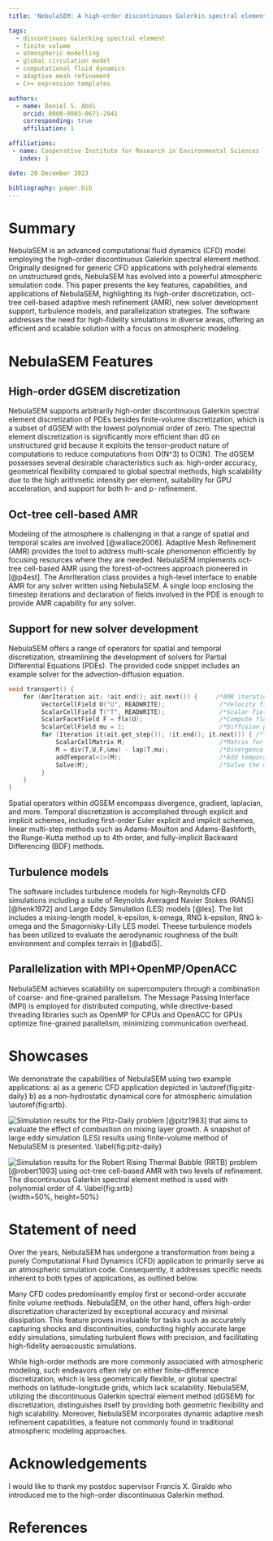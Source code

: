 ```yaml
---
title: 'NebulaSEM: A high-order discontinuous Galerkin spectral element code for atmospheric modeling'

tags:
  - discontinuos Galerking spectral element
  - finite volume
  - atmospheric modelling
  - global circulation model
  - computational fluid dynamics
  - adaptive mesh refinement
  - C++ expression templates

authors:
  - name: Daniel S. Abdi
    orcid: 0000-0003-0671-2941
    corresponding: true
    affiliation: 1

affiliations:
 - name: Cooperative Institute for Research in Environmental Sciences
   index: 1

date: 20 December 2023

bibliography: paper.bib
---
```


# Summary

NebulaSEM is an advanced computational fluid dynamics (CFD) model employing the high-order discontinuous Galerkin 
spectral element method. Originally designed for generic CFD applications with polyhedral elements on unstructured grids, 
NebulaSEM has evolved into a powerful atmospheric simulation code. This paper presents the key features, capabilities, 
and applications of NebulaSEM, highlighting its high-order discretization, oct-tree cell-based adaptive mesh refinement (AMR), 
new solver development support, turbulence models, and parallelization strategies. The software addresses the need for 
high-fidelity simulations in diverse areas, offering an efficient and scalable solution with a focus on atmospheric modeling.


# NebulaSEM Features

## High-order dGSEM discretization
NebulaSEM supports arbitrarily high-order discontinuous Galerkin spectral element discretization of PDEs besides
finite-volume discretization, which is a subset of dGSEM with the lowest polynomial order of zero. The spectral element discretization
is significantly more efficient than dG on unstructured grid because it exploits the tensor-product nature of
computations to reduce computations from O(N^3) to O(3N). The dGSEM possesses several desirable characteristics 
such as: high-order accuracy, geometrical flexibility compared to global spectral methods, high scalability due to 
the high arithmetic intensity per element, suitability for GPU acceleration, and support for both h- and p- refinement.

## Oct-tree cell-based AMR
Modeling of the atmosphere is challenging in that a range of spatial and temporal scales are involved [@wallace2006].
Adaptive Mesh Refinement (AMR) provides the tool to address multi-scale phenomenon efficiently by focusing resources
where they are needed. NebulaSEM implements oct-tree cell-based AMR using the forest-of-octrees approach pioneered in [@p4est].
The AmrIteration class provides a high-level interface to enable AMR for any solver written using NebulaSEM.
A single loop enclosing the timestep iterations and declaration of fields involved in the PDE is enough to provide AMR 
capability for any solver.

## Support for new solver development
NebulaSEM offers a range of operators for spatial and temporal discretization, streamlining the development of 
solvers for Partial Differential Equations (PDEs). The provided code snippet includes an example solver for 
the advection-diffusion equation.

```C++
void transport() {
    for (AmrIteration ait; !ait.end(); ait.next()) {     /*AMR iteration object (ait) and loop*/
         VectorCellField U("U", READWRITE);               /*Velocity field defined over the grid*/
         ScalarCellField T("T", READWRITE);               /*Scalar field*/
         ScalarFacetField F = flx(U);                     /*Compute flux field*/
         ScalarCellField mu = 1;                          /*Diffusion parameter*/
         for (Iteration it(ait.get_step()); !it.end(); it.next()) { /*Time loop with support for deferred correction */
             ScalarCellMatrix M;                          /*Matrix for the PDE discretization*/
             M = div(T,U,F,&mu) - lap(T,mu);              /*Divergence & Laplacian terms*/
             addTemporal<1>(M);                           /*Add temporal derivative*/
             Solve(M);                                    /*Solve the matrix */
         }
    }
}
```

Spatial operators within dGSEM encompass divergence, gradient, laplacian, and more. Temporal discretization is 
accomplished through explicit and implicit schemes, including first-order Euler explicit and implicit schemes, 
linear multi-step methods such as Adams-Moulton and Adams-Bashforth, the Runge-Kutta method up to 4th order, 
and fully-implicit Backward Differencing (BDF) methods.

## Turbulence models
The software includes turbulence models for high-Reynolds CFD simulations including a suite of Reynolds Averaged Navier Stokes (RANS) 
[@henk1972] and Large Eddy Simulation (LES) models [@les]. The list includes a mixing-length model, k-epsilon, k-omega, RNG k-epsilon, RNG k-omega
and the Smagornisky-Lilly LES model. Theese turbulence models has been utilized to evaluate the aerodynamic roughness of the 
built environment and complex terrain in [@abdi5].

## Parallelization with MPI+OpenMP/OpenACC
NebulaSEM achieves scalability on supercomputers through a combination of coarse- and fine-grained parallelism. 
The Message Passing Interface (MPI) is employed for distributed computing, while directive-based threading libraries 
such as OpenMP for CPUs and OpenACC for GPUs optimize fine-grained parallelism, minimizing communication overhead.


# Showcases
We demonstrate the capabilities of NebulaSEM using two example applications: a) as a generic CFD application
depicted in \autoref{fig:pitz-daily} b) as a non-hydrostatic dynamical core for atmospheric simulation \autoref{fig:srtb}.

![Simulation results for the Pitz-Daily problem [@pitz1983] that aims to evaluate the effect of combustion
on mixing layer growth. A snapshot of large eddy simulation (LES) results using finite-volume method of NebulaSEM is presented.
\label{fig:pitz-daily}](pitz-daily.png)

![Simulation results for the Robert Rising Thermal Bubble (RRTB) problem [@robert1993] using oct-tree cell-based AMR
with two levels of refinement. The discontinuous Galerkin spectral element method is used with polynomial order of 4.
\label{fig:srtb}](srtb-amr.png){width=50%, height=50%}

# Statement of need

Over the years, NebulaSEM has undergone a transformation from being a purely Computational Fluid Dynamics (CFD) application 
to primarily serve as an atmospheric simulation code. Consequently, it addresses specific needs inherent to both types of
applications, as outlined below.

Many CFD codes predominantly employ first or second-order accurate finite volume methods. NebulaSEM, on the other hand,
offers high-order discretization characterized by exceptional accuracy and minimal dissipation. This feature proves 
invaluable for tasks such as accurately capturing shocks and discontinuities, conducting highly accurate large eddy 
simulations, simulating turbulent flows with precision, and facilitating high-fidelity aeroacoustic simulations.

While high-order methods are more commonly associated with atmospheric modeling, such endeavors often rely on either 
finite-difference discretization, which is less geometrically flexible, or global spectral methods on latitude-longitude grids, 
which lack scalability. NebulaSEM, utilizing the discontinuous Galerkin spectral element method (dGSEM) for discretization, 
distinguishes itself by providing both geometric flexibility and high scalability. Moreover, NebulaSEM incorporates 
dynamic adaptive mesh refinement capabilities, a feature not commonly found in traditional atmospheric modeling approaches.


# Acknowledgements

I would like to thank my postdoc supervisor Francis X. Giraldo who introduced me to the high-order discontinuous Galerkin method.

# References
